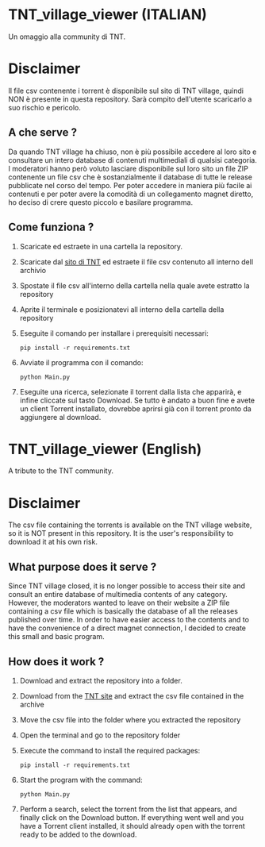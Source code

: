 # TNT_village_viewer (ITALIAN)
Un omaggio alla community di TNT.
# Disclaimer
Il file csv contenente i torrent è disponibile sul sito di TNT village, quindi NON è presente in questa repository. Sarà compito dell'utente scaricarlo a suo rischio e pericolo.
## A che serve ?
Da quando TNT village ha chiuso, non è più possibile accedere al loro sito e consultare un intero database di contenuti multimediali di qualsisi categoria. I moderatori hanno però voluto lasciare disponibile sul loro sito un file ZIP contenente un file csv che è sostanzialmente il database di tutte le release pubblicate nel corso del tempo. Per poter accedere in maniera più facile ai contenuti e per poter avere la comodità di un collegamento magnet diretto, ho deciso di crere questo piccolo e basilare programma.
## Come funziona ?
1. Scaricate ed estraete in una cartella la repository.
2. Scaricate dal [sito di TNT](http://www.tntvillage.scambioetico.org/) ed estraete il file csv contenuto all interno dell archivio
3. Spostate il file csv all'interno della cartella nella quale avete estratto la repository
4. Aprite il terminale e posizionatevi all interno della cartella della repository
5. Eseguite il comando per installare i prerequisiti necessari:

     ```pip install -r requirements.txt```
6. Avviate il programma con il comando:

     ```python Main.py```
7. Eseguite una ricerca, selezionate il torrent dalla lista che apparirà, e infine cliccate sul tasto Download. Se tutto è andato a buon fine e avete un client Torrent installato, dovrebbe aprirsi già con il torrent pronto da aggiungere al download.

# TNT_village_viewer (English)
A tribute to the TNT community.
# Disclaimer
The csv file containing the torrents is available on the TNT village website, so it is NOT present in this repository. It is the user's responsibility to download it at his own risk.
## What purpose does it serve ?
Since TNT village closed, it is no longer possible to access their site and consult an entire database of multimedia contents of any category. However, the moderators wanted to leave on their website a ZIP file containing a csv file which is basically the database of all the releases published over time. In order to have easier access to the contents and to have the convenience of a direct magnet connection, I decided to create this small and basic program.
## How does it work ?
1. Download and extract the repository into a folder.
2. Download from the [TNT site](http://www.tntvillage.scambioetico.org/) and extract the csv file contained in the archive
3. Move the csv file into the folder where you extracted the repository
4. Open the terminal and go to the repository folder
7. Execute the command to install the required packages:

    ```pip install -r requirements.txt```
6. Start the program with the command:

    ```python Main.py```

7. Perform a search, select the torrent from the list that appears, and finally click on the Download button. If everything went well and you have a Torrent client installed, it should already open with the torrent ready to be added to the download.
